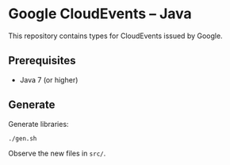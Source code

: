 # Google CloudEvents – Java

This repository contains types for CloudEvents issued by Google.

## Prerequisites

- Java 7 (or higher)

## Generate

Generate libraries:

```sh
./gen.sh
```

Observe the new files in `src/`.